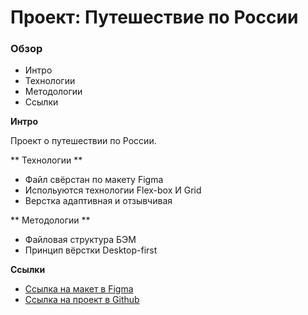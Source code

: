 # Проект: Путешествие по России

### Обзор
* Интро
* Технологии
* Методологии
* Ссылки

**Интро**

Проект о путешествии по России.

** Технологии **
* Файл свёрстан по макету Figma
* Испольуются технологии Flex-box И Grid
* Верстка адаптивная и отзывчивая

** Методологии **
* Файловая структура БЭМ
* Принцип вёрстки Desktop-first


**Ссылки**

* [Ссылка на макет в Figma](https://www.figma.com/file/5S2WSbEFL6awjVWJ0NWL8Q/Sprint-3_-Russia-_-desktop-mobile?node-id=28503%3A0)
* [Ссылка на проект в Github](https://github.com/ivan-lev/russian-travel)
